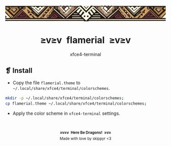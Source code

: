 <p align="center">
    <img alt="" src="../../assets/ornament.png" />
</p>
<h1 align="center">≥v≥v&ensp;flamerial&ensp;≥v≥v</h1>
<p align="center">xfce4-terminal</p>

## ❡ Install

- Copy the file `flamerial.theme` to `~/.local/share/xfce4/terminal/colorschemes`.

```sh
mkdir -p ~/.local/share/xfce4/terminal/colorschemes;
cp flamerial.theme ~/.local/share/xfce4/terminal/colorschemes;
```

- Apply the color scheme in `xfce4-terminal` settings.

&ensp;
<p align="center"><sup><strong>≥v≥v&ensp;Here Be Dragons!&ensp;≥v≥</strong><br />Made with love by skippyr <3</sup></p>
